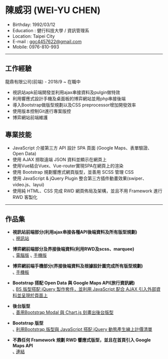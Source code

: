 # 陳威羽 (WEI-YU CHEN)
- Birthday: 1992/03/12
- Education : 健行科技大學 / 資訊管理系
- Location: Taipei City
- E-mail : ggc4457622@gmail.com
- Mobile: 0976-810-993
<hr>

## 工作經驗
龍鼎有限公司(前端) - 2018/9 ~ 在職中
- 視訊站apk前端開發並利用ajax串接資料及pulgin做特效
- 利用響應式設計手機及桌面板的博弈網站並用php串接後端
- 導入Bootstrap做版型規劃以及CSS preprocessor增加開發效率
- 使用版本控制Git進行專案版控
- 博弈網站前端維護

## 專業技能
- JavaScript 介接第三方 API 設計 SPA 頁面 (Google Maps、表單驗證、Open Data)
- 使用 AJAX 撈取遠端 JSON 資料並顯示在網頁上
- 使用Vue結合Vuex、Vue-router實現SPA在網頁上的渲染
- 使用 Bootstrap 規劃響應式網頁版型，並善用 SCSS 管理 CSS
- 使用 JavaScript & jQuery Plugin 整合第三方插件動畫效果(swiper、video.js、layui)
- 使用純 HTML、CSS 完成 RWD 網頁佈局及架構，並且不用 Framework 進行 RWD 客製化
<hr>

## 作品集
- <b>視訊站前端部分(利用ajax串接各種API後端資料及所有版型規劃)</b><br>
   ⌞ <a href="http://125.227.152.72:8081/video_front/index.html" target="_blank">視訊站</a>
   
- <b>博弈網前端部分及界接後端資料(利用RWD及scss、marquee)</b><br>
   ⌞ <a href="https://www.xmt518.com/?desktop=1" target="_blank">電腦版</a>
   ⌞ <a href="https://www.xmt518.com/?mob=1" target="_blank">手機版</a>
   
- <b>博弈網前端手機部分(界接後端資料及根據設計圖完成所有版型規劃)</b><br>
   ⌞ <a href="https://www.jfw188.com/?mob=1" target="_blank">手機板</a>

- <b>Bootstrap 搭配 Open Data 與 Google Maps API(旅行資訊網)</b><br>
  ⌞ <a href="https://wei4457622.github.io/bootstrap-api/" target="_blank">BS 版型搭配 jQuery 製作套件，並利用 JavaScript 配合 AJAX 引入外部資料並呈現於頁面上</a>

- <b>後台版型</b><br>
  ⌞ <a href="https://wei4457622.github.io/ordersystem/index.html" target="_blank">善用Bootstrap Modal 與 Chart.js 刻畫出後台版型</a>

- <b>Bootstrap 版型</b><br>
  ⌞ <a href="https://wei4457622.github.io/source1/" target="_blank">利用Bootstrap 版型與 JavaScript 搭配 jQuery 動態產生線上計價清單</a>

- <b>不靠任何 Framework 規劃 RWD 響應式版型，並且在首頁引入 Google Maps API</b><br>
  ⌞ <a href="https://wei4457622.github.io/RWD/" target="_blank">連結</a>











